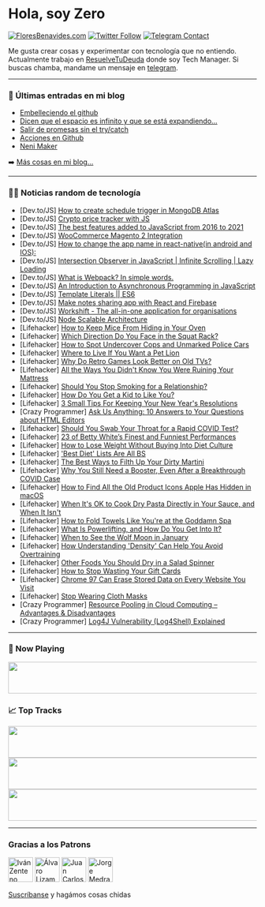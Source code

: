 # Hola, soy Zero

[![FloresBenavides.com](https://img.shields.io/website?down_message=oops&label=MiBlog&style=for-the-badge&up_message=online&url=https%3A%2F%2Ffloresbenavides.com)](https://floresbenavides.com) [![Twitter Follow](https://img.shields.io/twitter/follow/ZeroDragon?color=%231DA1F2&label=Follow&logo=twitter&logoColor=ffffff&style=for-the-badge)](https://twitter.com/zerodragon) [![Telegram Contact](https://img.shields.io/badge/escr%C3%ADbeme-ZeroDragon-%2326A5E4?style=for-the-badge&logo=telegram)](https://t.me/zerodragon)

Me gusta crear cosas y experimentar con tecnología que no entiendo.
Actualmente trabajo en [ResuelveTuDeuda](http://github.com/resuelve) donde soy Tech Manager.
Si buscas chamba, mandame un mensaje en [telegram](https://t.me/zerodragon).

---

### 📕 Últimas entradas en mi blog
<!-- BLOG-POST-LIST:START -->
- [Embelleciendo el github](https://floresbenavides.com/embelleciendo-el-github/)
- [Dicen que el espacio es infinito y que se está expandiendo…](https://floresbenavides.com/dicen-que-el-espacio-es-infinito-y-que-se-esta-expandiendo/)
- [Salir de promesas sin el try/catch](https://floresbenavides.com/salir-de-promesas-sin-el-try-catch/)
- [Acciones en Github](https://floresbenavides.com/acciones-en-github/)
- [Neni Maker](https://floresbenavides.com/neni-maker/)
<!-- BLOG-POST-LIST:END -->

➡️ [Más cosas en mi blog...](https://floresbenavides.com)

---

### 👨‍💻 Noticias random de tecnología
<!-- TECH-POSTS:START -->
- [Dev.to/JS] [How to create schedule trigger in MongoDB Atlas](https://dev.to/zainbinfurqan/how-to-create-schedule-trigger-in-mongodb-atlas-1af8)
- [Dev.to/JS] [Crypto price tracker with JS](https://dev.to/devrohit0/crypto-price-tracker-with-js-57d7)
- [Dev.to/JS] [The best features added to JavaScript from 2016 to 2021](https://dev.to/realattila/the-best-features-added-to-javascript-from-2016-to-2021-5803)
- [Dev.to/JS] [WooCommerce Magento 2 Integration](https://dev.to/ashutoshsonker786/woocommerce-magento-2-integration-f51)
- [Dev.to/JS] [How to change the app name in react-native&lpar;in android and IOS&rpar;:](https://dev.to/zenkoders/how-to-change-the-app-name-in-react-nativein-android-and-ios-573i)
- [Dev.to/JS] [Intersection Observer in JavaScript | Infinite Scrolling | Lazy Loading](https://dev.to/dasaradhanimmala/intersection-observer-in-javascript-infinite-scrolling-lazy-loading-3h50)
- [Dev.to/JS] [What is Webpack? In simple words.](https://dev.to/nitsancohen770/what-is-webpack-in-simple-words-31fe)
- [Dev.to/JS] [An Introduction to Asynchronous Programming in JavaScript](https://dev.to/biswarup35/an-introduction-to-asynchronous-programming-in-javascript-4o01)
- [Dev.to/JS] [Template Literals || ES6](https://dev.to/syafiq1331/template-literals-es6-154c)
- [Dev.to/JS] [Make notes sharing app with React and Firebase](https://dev.to/codewithsnowbit/make-notes-sharing-app-with-react-and-firebase-5dle)
- [Dev.to/JS] [Workshift - The all-in-one application for organisations](https://dev.to/arnu515/workshift-the-all-in-one-application-for-organisations-59aj)
- [Dev.to/JS] [Node Scalable Architecture](https://dev.to/ahtrahdis7/node-scalable-architecture-384b)
- [Lifehacker] [How to Keep Mice From Hiding in Your Oven](https://lifehacker.com/how-to-keep-mice-from-hiding-in-your-oven-1848309633)
- [Lifehacker] [Which Direction Do You Face in the Squat Rack?](https://lifehacker.com/which-direction-do-you-face-in-the-squat-rack-1848309954)
- [Lifehacker] [How to Spot Undercover Cops and Unmarked Police Cars](https://lifehacker.com/how-to-spot-undercover-cops-and-unmarked-police-cars-1848309745)
- [Lifehacker] [Where to Live If You Want a Pet Lion](https://lifehacker.com/where-to-live-if-you-want-a-pet-lion-1848309048)
- [Lifehacker] [Why Do Retro Games Look Better on Old TVs?](https://lifehacker.com/why-do-retro-games-look-better-on-old-tvs-1848306958)
- [Lifehacker] [All the Ways You Didn&#39;t Know You Were Ruining Your Mattress](https://lifehacker.com/all-the-ways-you-didnt-know-you-were-ruining-your-mattr-1848307051)
- [Lifehacker] [Should You Stop Smoking for a Relationship?](https://lifehacker.com/should-you-stop-smoking-for-a-relationship-1848306318)
- [Lifehacker] [How Do You Get a Kid to Like You?](https://lifehacker.com/how-do-you-get-a-kid-to-like-you-1848306414)
- [Lifehacker] [3 Small Tips For Keeping Your New Year&#39;s Resolutions](https://lifehacker.com/3-small-tips-for-keeping-your-new-years-resolutions-1848307339)
- [Crazy Programmer] [Ask Us Anything: 10 Answers to Your Questions about HTML Editors](https://www.thecrazyprogrammer.com/2022/01/10-answers-to-your-questions-about-html-editors.html)
- [Lifehacker] [Should You Swab Your Throat for a Rapid COVID Test?](https://lifehacker.com/should-you-swab-your-throat-for-a-rapid-covid-test-1848306928)
- [Lifehacker] [23 of Betty White’s Finest and Funniest Performances](https://lifehacker.com/23-of-betty-white-s-finest-and-funniest-performances-1848300929)
- [Lifehacker] [How to Lose Weight Without Buying Into Diet Culture](https://lifehacker.com/how-to-lose-weight-without-buying-into-any-more-diet-bu-1847818364)
- [Lifehacker] [&#39;Best Diet&#39; Lists Are All BS](https://lifehacker.com/there-is-no-best-diet-1845385562)
- [Lifehacker] [The Best Ways to Filth Up Your Dirty Martini](https://lifehacker.com/the-best-ways-to-filth-up-your-dirty-martini-1848304038)
- [Lifehacker] [Why You Still Need a Booster, Even After a Breakthrough COVID Case](https://lifehacker.com/why-you-still-need-a-booster-even-after-a-breakthrough-1848300059)
- [Lifehacker] [How to Find All the Old Product Icons Apple Has Hidden in macOS](https://lifehacker.com/how-to-find-all-the-old-product-icons-apple-has-hidden-1848301929)
- [Lifehacker] [When It&#39;s OK to Cook Dry Pasta Directly in Your Sauce, and When It Isn&#39;t](https://lifehacker.com/when-its-ok-to-cook-dry-pasta-directly-in-your-sauce-a-1848301506)
- [Lifehacker] [How to Fold Towels Like You&#39;re at the Goddamn Spa](https://lifehacker.com/how-to-fold-towels-like-youre-at-the-goddamn-spa-1848302512)
- [Lifehacker] [What Is Powerlifting, and How Do You Get Into It?](https://lifehacker.com/what-is-powerlifting-and-how-do-you-get-into-it-1848301232)
- [Lifehacker] [When to See the Wolf Moon in January](https://lifehacker.com/when-to-see-the-wolf-moon-in-january-1848301029)
- [Lifehacker] [How Understanding &#39;Density&#39; Can Help You Avoid Overtraining](https://lifehacker.com/how-understanding-density-can-help-you-avoid-overtraini-1848265299)
- [Lifehacker] [Other Foods You Should Dry in a Salad Spinner](https://lifehacker.com/other-foods-you-should-dry-in-a-salad-spinner-1848301307)
- [Lifehacker] [How to Stop Wasting Your Gift Cards](https://lifehacker.com/how-to-stop-wasting-your-gift-cards-1848300565)
- [Lifehacker] [Chrome 97 Can Erase Stored Data on Every Website You Visit](https://lifehacker.com/chrome-97-can-erase-stored-data-on-every-website-you-vi-1848300443)
- [Lifehacker] [Stop Wearing Cloth Masks](https://lifehacker.com/stop-wearing-cloth-masks-1848300414)
- [Crazy Programmer] [Resource Pooling in Cloud Computing – Advantages &amp; Disadvantages](https://www.thecrazyprogrammer.com/2022/01/resource-pooling-in-cloud-computing.html)
- [Crazy Programmer] [Log4J Vulnerability &lpar;Log4Shell&rpar; Explained](https://www.thecrazyprogrammer.com/2022/01/log4j-vulnerability.html)<!-- TECH-POSTS:END -->

---

### 🎵 Now Playing
<a href="https://spotify-now-playing-dun.vercel.app/now-playing?open"><img src="https://spotify-now-playing-dun.vercel.app/now-playing" width="540" height="64"></a>

### 📈 Top Tracks
<a href="https://spotify-now-playing-dun.vercel.app/top-tracks?i=1&open"><img src="https://spotify-now-playing-dun.vercel.app/top-tracks?i=1" width="540" height="64"></a>
<a href="https://spotify-now-playing-dun.vercel.app/top-tracks?i=2&open"><img src="https://spotify-now-playing-dun.vercel.app/top-tracks?i=2" width="540" height="64"></a>
<a href="https://spotify-now-playing-dun.vercel.app/top-tracks?i=3&open"><img src="https://spotify-now-playing-dun.vercel.app/top-tracks?i=3" width="540" height="64"></a>

---

### Gracias a los Patrons
[<img src="https://avatars.githubusercontent.com/u/243380?v=4" alt="Iván Zenteno" width="50px">](https://github.com/k001) [<img src="https://avatars.githubusercontent.com/u/19955639?v=4" alt="Álvaro Lizama" width="50px">](https://github.com/alvarolizama) [<img src="https://avatars.githubusercontent.com/u/2718753?v=4" alt="Juan Carlos Ruiz" width="50px">](https://github.com/JuanCrg90) [<img src="https://avatars.githubusercontent.com/u/37025?v=4" alt="Jorge Medrano" width="50px">](https://github.com/h1pp1e) 

[Suscríbanse](https://www.patreon.com/zerodragon) y hagámos cosas chidas
